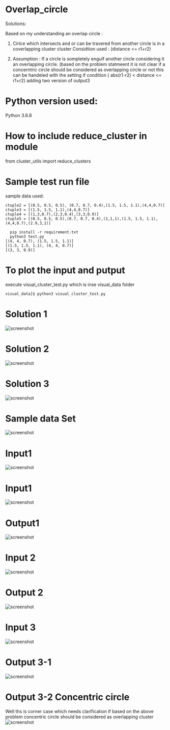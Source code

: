 # Overlap_circle
Solutions: 

Based on my understanding an overlap circle :
1.  Cirlce which intersects and or can be travered from another circle is in a coverlapping cluster cluster
   Considtion used : (distance <= r1+r2)

2.  Assumption : If a circle is sompletely engulf another circle considering it an overlapping circle.
    (based on the problem statmeent it is not clear if a concerntric circle should be considered as overlapping circle or not
    this can be handeled with the setting if condition  ( abs(r1-r2) < distance <= r1+r2)
    adding two version of output3
    
# Python version used: 
  Python 3.6.8

# How to include  reduce_cluster in module
  from cluster_utils import reduce_clusters

# Sample test run file 
 sample data used:
 ```
ctuple2 = [(0.5, 0.5, 0.5), (0.7, 0.7, 0.4),(1.5, 1.5, 1.1),(4,4,0.7)]
ctuple3 = [(1.5, 1.5, 1.1),(4,4,0.7)]
ctuple4 = [(1,3,0.7),(2,3,0.4),(3,3,0.9)]
ctuple5 = [(0.5, 0.5, 0.5),(0.7, 0.7, 0.4),(1,1,1),(1.5, 1.5, 1.1),(4,4,0.7),(2.9,3,1)]
```
```
  pip install -r requirement.txt
  python3 test.py 
[(4, 4, 0.7), (1.5, 1.5, 1.1)]
[(1.5, 1.5, 1.1), (4, 4, 0.7)]
[(3, 3, 0.9)]
```

# To plot the input and putput 
execute visual_cluster_test.py which is inse visual_data folder 
```
visual_data]$ python3 visual_cluster_test.py
```

# Solution 1
![screenshot](https://github.com/maveric-tellrv/overlap_circle/blob/main/images/gitoverlap/solution1.png)

# Solution 2
![screenshot](https://github.com/maveric-tellrv/overlap_circle/blob/main/images/gitoverlap/solution2.png)

# Solution 3
![screenshot](https://github.com/maveric-tellrv/overlap_circle/blob/main/images/gitoverlap/solution3.png)

# Sample data Set
![screenshot](https://github.com/maveric-tellrv/overlap_circle/blob/main/images/gitoverlap/dataset_sample_4.png)
# Input1
![screenshot](https://github.com/maveric-tellrv/overlap_circle/blob/main/images/gitoverlap/Screenshot%20from%202023-08-20%2014-07-36.png)

# Input1
![screenshot](https://github.com/maveric-tellrv/overlap_circle/blob/main/images/gitoverlap/Screenshot%20from%202023-08-20%2014-07-36.png)

# Output1
![screenshot](https://github.com/maveric-tellrv/overlap_circle/blob/main/images/gitoverlap/Screenshot%20from%202023-08-20%2014-07-35.png)

# Input 2
![screenshot](https://github.com/maveric-tellrv/overlap_circle/blob/main/images/gitoverlap/Screenshot%20from%202023-08-20%2014-07-58.png)

# Output 2
![screenshot](https://github.com/maveric-tellrv/overlap_circle/blob/main/images/gitoverlap/Screenshot%20from%202023-08-20%2014-07-56.png)

# Input 3
![screenshot](https://github.com/maveric-tellrv/overlap_circle/blob/main/images/gitoverlap/Screenshot%20from%202023-08-20%2014-05-09.png)

# Output 3-1
![screenshot](https://github.com/maveric-tellrv/overlap_circle/blob/main/images/gitoverlap/output3.png)
# Output 3-2 Concentric circle
Well ths  is corner case which needs clarification if based on the above problem concentric circle should be considered as overlapping cluster
![screenshot](https://github.com/maveric-tellrv/overlap_circle/blob/main/images/gitoverlap/Screenshot%20from%202023-08-20%2014-05-12.png)

